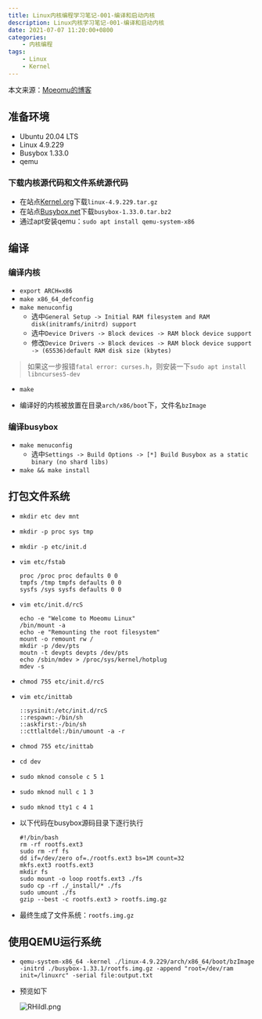 ```yaml
---
title: Linux内核编程学习笔记-001-编译和启动内核
description: Linux内核学习笔记-001-编译和启动内核
date: 2021-07-07 11:20:00+0800
categories:
    - 内核编程
tags:
    - Linux
    - Kernel
---
```


本文来源：[Moeomu的博客](/zh-cn/posts/linux内核编程学习笔记-001-编译和启动内核/)

## 准备环境

- Ubuntu 20.04 LTS
- Linux 4.9.229
- Busybox 1.33.0
- qemu

### 下载内核源代码和文件系统源代码

- 在站点[Kernel.org](https://www.kernel.org)下载`linux-4.9.229.tar.gz`
- 在站点[Busybox.net](https://www.busybox.net/downloads)下载`busybox-1.33.0.tar.bz2`
- 通过apt安装qemu：`sudo apt install qemu-system-x86`

## 编译

### 编译内核

- `export ARCH=x86`
- `make x86_64_defconfig`
- `make menuconfig`
  - 选中`General Setup -> Initial RAM filesystem and RAM disk(initramfs/initrd) support`
  - 选中`Device Drivers -> Block devices -> RAM block device support`
  - 修改`Device Drivers -> Block devices -> RAM block device support -> (65536)default RAM disk size (kbytes)`

> 如果这一步报错`fatal error: curses.h`，则安装一下`sudo apt install libncurses5-dev`

- `make`

- 编译好的内核被放置在目录`arch/x86/boot`下，文件名`bzImage`

### 编译busybox

- `make menuconfig`
  - 选中`Settings -> Build Options -> [*] Build Busybox as a static binary (no shard libs)`
- `make && make install`

## 打包文件系统

- `mkdir etc dev mnt`
- `mkdir -p proc sys tmp`
- `mkdir -p etc/init.d`
- `vim etc/fstab`
  
  ```text
  proc /proc proc defaults 0 0
  tmpfs /tmp tmpfs defaults 0 0
  sysfs /sys sysfs defaults 0 0
  ```

- `vim etc/init.d/rcS`

  ```shell
  echo -e "Welcome to Moeomu Linux"
  /bin/mount -a
  echo -e "Remounting the root filesystem"
  mount -o remount rw /
  mkdir -p /dev/pts
  moutn -t devpts devpts /dev/pts
  echo /sbin/mdev > /proc/sys/kernel/hotplug
  mdev -s
  ```

- `chmod 755 etc/init.d/rcS`
- `vim etc/inittab`
  
  ```text
  ::sysinit:/etc/init.d/rcS
  ::respawn:-/bin/sh
  ::askfirst:-/bin/sh
  ::cttlaltdel:/bin/umount -a -r
  ```

- `chmod 755 etc/inittab`
- `cd dev`
- `sudo mknod console c 5 1`
- `sudo mknod null c 1 3`
- `sudo mknod tty1 c 4 1`

- 以下代码在busybox源码目录下逐行执行
  
  ```shell
  #!/bin/bash
  rm -rf rootfs.ext3
  sudo rm -rf fs
  dd if=/dev/zero of=./rootfs.ext3 bs=1M count=32
  mkfs.ext3 rootfs.ext3
  mkdir fs
  sudo mount -o loop rootfs.ext3 ./fs
  sudo cp -rf ./_install/* ./fs
  sudo umount ./fs
  gzip --best -c rootfs.ext3 > rootfs.img.gz

  ```

- 最终生成了文件系统：`rootfs.img.gz`

## 使用QEMU运行系统

- `qemu-system-x86_64 -kernel ./linux-4.9.229/arch/x86_64/boot/bzImage -initrd ./busybox-1.33.1/rootfs.img.gz -append "root=/dev/ram init=/linuxrc" -serial file:output.txt`

- 预览如下

  ![RHildI.png](https://z3.ax1x.com/2021/07/07/RHildI.png)
